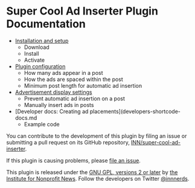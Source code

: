 # Super Cool Ad Inserter Plugin Documentation

- [Installation and setup](installation-and-setup.md)
	- Download
	- Install
	- Activate
- [Plugin configuration](configuration.md)
	- How many ads appear in a post
	- How the ads are spaced within the post
	- Minimum post length for automatic ad insertion
- [Advertisement display settings](display-settings.md)
	- Prevent automatic ad insertion on a post
	- Manually insert ads in posts
- [Developer docs: Creating ad placements](developers-shortcode-docs.md
	- Example code

You can contribute to the development of this plugin by filing an issue or submitting a pull request on its GitHub repository, [INN/super-cool-ad-inserter](https://github.com/INN/super-cool-ad-inserter-plugin).

If this plugin is causing problems, please [file an issue](https://github.com/INN/super-cool-ad-inserter-plugin/issues).

This plugin is released under the [GNU GPL, versions 2 or later](http://www.gnu.org/licenses/gpl-2.0.html) by [the Institute for Nonprofit News](ihttp://inn.org). Follow the developers on Twitter [@innnerds](https://twitter.com/INNnerds/).

